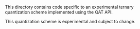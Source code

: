 This directory contains code specific to an experimental ternary quantization
scheme implemented using the QAT API.

This quantization scheme is experimental and subject to change.
